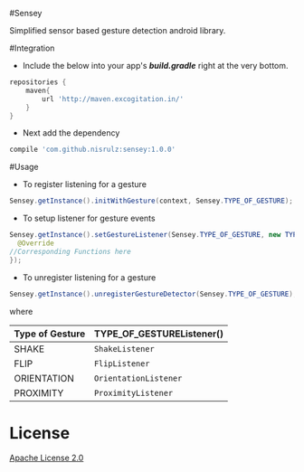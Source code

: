 #Sensey

Simplified sensor based gesture detection android library.

#Integration
- Include the below into your app's ***build.gradle*** right at the very bottom.
```gradle
repositories {
    maven{
        url 'http://maven.excogitation.in/'
    }
}
```
- Next add the dependency
```gradle
compile 'com.github.nisrulz:sensey:1.0.0'
```

#Usage
+ To register listening for a gesture
```java
Sensey.getInstance().initWithGesture(context, Sensey.TYPE_OF_GESTURE);
```

+ To setup listener for gesture events
```java
Sensey.getInstance().setGestureListener(Sensey.TYPE_OF_GESTURE, new TYPE_OF_GESTUREListener() {
  @Override
//Corresponding Functions here
});
```

+ To unregister listening for a gesture
```java
Sensey.getInstance().unregisterGestureDetector(Sensey.TYPE_OF_GESTURE);
```

where

|Type of Gesture|TYPE_OF_GESTUREListener()|
|---|---|
|SHAKE|`ShakeListener`|
|FLIP|`FlipListener`|
|ORIENTATION|`OrientationListener`|
|PROXIMITY|`ProximityListener`|

# License

 <a rel="license" href="http://www.apache.org/licenses/LICENSE-2.0.html" target="_blank">Apache License 2.0</a>
